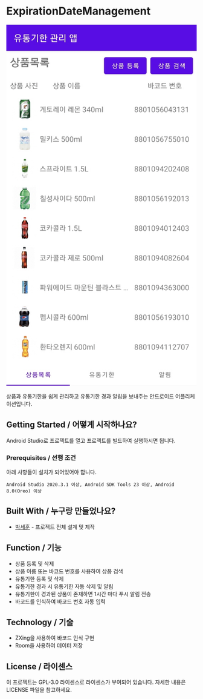 # ExpirationDateManagement

![](header.jpg)

상품과 유통기한을 쉽게 관리하고 유통기한 경과 알림을 보내주는 안드로이드 어플리케이션입니다.

## Getting Started / 어떻게 시작하나요?

Android Studio로 프로젝트를 열고 프로젝트를 빌드하여 실행하시면 됩니다.

### Prerequisites / 선행 조건

아래 사항들이 설치가 되어있어야 합니다.

```
Android Studio 2020.3.1 이상, Android SDK Tools 23 이상, Android 8.0(Oreo) 이상
```

## Built With / 누구랑 만들었나요?

* [박세훈](https://github.com/psh3253) - 프로젝트 전체 설계 및 제작

## Function / 기능
+ 상품 등록 및 삭제
+ 상품 이름 또는 바코드 번호를 사용하여 상품 검색
+ 유통기한 등록 및 삭제
+ 유통기한 경과 시 유통기한 자동 삭제 및 알림
+ 유통기한이 경과된 상품이 존재하면 1시간 마다 푸시 알림 전송
+ 바코드를 인식하여 바코드 번호 자동 입력

## Technology / 기술

+ ZXing을 사용하여 바코드 인식 구현
+ Room을 사용하여 데이터 저장

## License / 라이센스

이 프로젝트는 GPL-3.0 라이센스로 라이센스가 부여되어 있습니다. 자세한 내용은 LICENSE 파일을 참고하세요.
